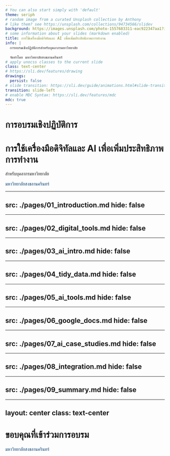 ```yaml
---
# You can also start simply with 'default'
theme: seriph
# random image from a curated Unsplash collection by Anthony
# like them? see https://unsplash.com/collections/94734566/slidev
background: https://images.unsplash.com/photo-1557683311-eac922347aa1?ixlib=rb-4.0.3&ixid=M3wxMjA3fDB8MHxwaG90by1wYWdlfHx8fGVufDB8fHx8fA%3D%3D&auto=format&fit=crop&w=1364&q=80
# some information about your slides (markdown enabled)
title: การใช้เครื่องมือดิจิทัลและ AI เพื่อเพิ่มประสิทธิภาพการทำงาน
info: |
  การอบรมเชิงปฏิบัติการสำหรับบุคลากรมหาวิทยาลัย
  
  จัดทำโดย มหาวิทยาลัยสงขลานครินทร์
# apply unocss classes to the current slide
class: text-center
# https://sli.dev/features/drawing
drawings:
  persist: false
# slide transition: https://sli.dev/guide/animations.html#slide-transitions
transition: slide-left
# enable MDC Syntax: https://sli.dev/features/mdc
mdc: true
---
```


# การอบรมเชิงปฏิบัติการ

# การใช้เครื่องมือดิจิทัลและ AI เพื่อเพิ่มประสิทธิภาพการทำงาน

สำหรับบุคลากรมหาวิทยาลัย

<div class="absolute bottom-10 left-45">
  <span class="font-700" style="color: #003C71;">
    มหาวิทยาลัยสงขลานครินทร์
  </span>
</div>

<div class="abs-br m-6 flex gap-2">
  <a href="https://psu.ac.th" target="_blank" alt="PSU Website" title="PSU Website" class="text-xl slidev-icon-btn opacity-50 !border-none !hover:text-white">
    <carbon:globe />
  </a>
</div>

<!--
ยินดีต้อนรับทุกท่านเข้าสู่การอบรมเชิงปฏิบัติการ "การใช้เครื่องมือดิจิทัลและ AI เพื่อเพิ่มประสิทธิภาพการทำงาน" สำหรับบุคลากรมหาวิทยาลัย

วันนี้เราจะได้เรียนรู้เกี่ยวกับการใช้เครื่องมือดิจิทัลและเทคโนโลยี AI เพื่อช่วยให้การทำงานมีประสิทธิภาพมากขึ้น ลดเวลาในการทำงานที่ซ้ำซาก และสร้างผลงานที่มีคุณภาพสูงขึ้น
-->

---
src: ./pages/01_introduction.md
hide: false
---

---
src: ./pages/02_digital_tools.md
hide: false
---

---
src: ./pages/03_ai_intro.md
hide: false
---

---
src: ./pages/04_tidy_data.md
hide: false
---

---
src: ./pages/05_ai_tools.md
hide: false
---

---
src: ./pages/06_google_docs.md
hide: false
---

---
src: ./pages/07_ai_case_studies.md
hide: false
---

---
src: ./pages/08_integration.md
hide: false
---

---
src: ./pages/09_summary.md
hide: false
---

---
layout: center
class: text-center
---

# ขอบคุณที่เข้าร่วมการอบรม

<div class="text-xl mt-8" style="color: #003C71;">
มหาวิทยาลัยสงขลานครินทร์
</div>

<div class="abs-br m-6 flex gap-2">
  <a href="https://github.com/slidevjs/slidev" target="_blank" alt="GitHub" title="View on GitHub" class="text-xl slidev-icon-btn opacity-50 !border-none !hover:text-white">
    <carbon:logo-github />
  </a>
</div>

<PoweredBySlidev absolute right-0 bottom-0 w-32 opacity-25 />

